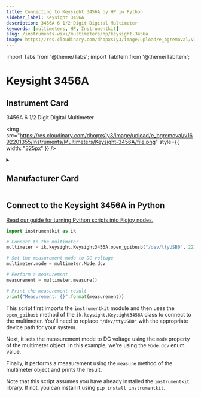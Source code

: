 ```yaml
---
title: Connecting to Keysight 3456A by HP in Python
sidebar_label: Keysight 3456A
description: 3456A 6 1/2 Digit Digital Multimeter
keywords: [multimeters, HP, Instrumentkit]
slug: /instruments-wiki/multimeters/hp/keysight-3456a
image: https://res.cloudinary.com/dhopxs1y3/image/upload/e_bgremoval/v1692201355/Instruments/Multimeters/Keysight-3456A/file.png
---
```


import Tabs from '@theme/Tabs';
import TabItem from '@theme/TabItem';

# Keysight 3456A

## Instrument Card

<div className="flex">

<div>

3456A 6 1/2 Digit Digital Multimeter

</div>

<img src="https://res.cloudinary.com/dhopxs1y3/image/upload/e_bgremoval/v1692201355/Instruments/Multimeters/Keysight-3456A/file.png" style={{ width: "325px" }} />

</div>

<details>
<summary><h2>Manufacturer Card</h2></summary>

<img src="https://res.cloudinary.com/dhopxs1y3/image/upload/e_bgremoval/v1692125999/Instruments/Vendor%20Logos/HP.png" style={{ width: "100%", height: "150px",objectFit: "cover" }} />

Keysight Technologies, or Keysight, is an American company that manufactures electronics test and measurement equipment and software. <a href="https://www.keysight.com/us/en/home.html">Website</a>.

<ul>
  <li>Headquarters: USA</li>
  <li>Yearly Revenue (millions, USD): 5420.0</li>
</ul>
</details>

## Connect to the Keysight 3456A in Python

[Read our guide for turning Python scripts into Flojoy nodes.](https://docs.flojoy.ai/custom-nodes/creating-custom-node/)


<Tabs>
<TabItem value="Instrumentkit" label="Instrumentkit">


```python
import instrumentkit as ik

# Connect to the multimeter
multimeter = ik.keysight.Keysight3456A.open_gpibusb("/dev/ttyUSB0", 22)

# Set the measurement mode to DC voltage
multimeter.mode = multimeter.Mode.dcv

# Perform a measurement
measurement = multimeter.measure()

# Print the measurement result
print("Measurement: {}".format(measurement))
```

This script first imports the `instrumentkit` module and then uses the `open_gpibusb` method of the `ik.keysight.Keysight3456A` class to connect to the multimeter. You'll need to replace `"/dev/ttyUSB0"` with the appropriate device path for your system.

Next, it sets the measurement mode to DC voltage using the `mode` property of the multimeter object. In this example, we're using the `Mode.dcv` enum value.

Finally, it performs a measurement using the `measure` method of the multimeter object and prints the result.

Note that this script assumes you have already installed the `instrumentkit` library. If not, you can install it using `pip install instrumentkit`.

</TabItem>
</Tabs>